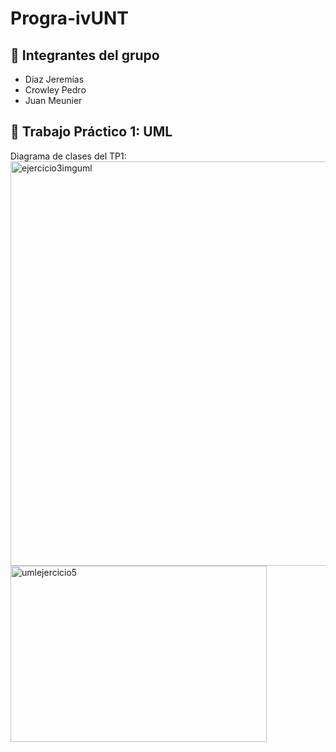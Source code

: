 # Progra-ivUNT

## 👥 Integrantes del grupo
- Díaz Jeremías  
- Crowley Pedro  
- Juan Meunier  


## 📌 Trabajo Práctico 1: UML
Diagrama de clases del TP1:
<img width="800" height="647" alt="ejercicio3imguml" src="https://github.com/user-attachments/assets/7be6ba79-9079-4045-83db-f240bac201ac" />
<img width="410" height="282" alt="umlejercicio5" src="https://github.com/user-attachments/assets/494d1b2e-efed-4bc1-b28d-384d182e1c35" />
